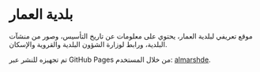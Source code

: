 # بلدية العمار

موقع تعريفي لبلدية العمار، يحتوي على معلومات عن تاريخ التأسيس، وصور من منشآت البلدية، ورابط لوزارة الشؤون البلدية والقروية والإسكان.

تم تجهيزه للنشر عبر GitHub Pages من خلال المستخدم: [almarshde](https://github.com/almarshde).
